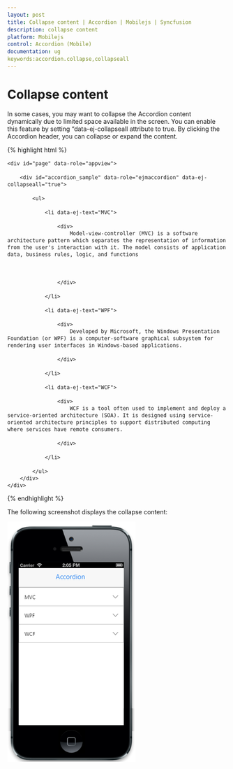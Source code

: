 ```yaml
---
layout: post
title: Collapse content | Accordion | Mobilejs | Syncfusion
description: collapse content
platform: Mobilejs
control: Accordion (Mobile)
documentation: ug
keywords:accordion.collapse,collapseall
---
```


# Collapse content

In some cases, you may want to collapse the Accordion content dynamically due to limited space available in the screen. You can enable this feature by setting “data-ej-collapseall attribute to true. By clicking the Accordion header, you can collapse or expand the content.

{% highlight html %}

    <div id="page" data-role="appview">

        <div id="accordion_sample" data-role="ejmaccordion" data-ej-collapseall="true">

            <ul>

                <li data-ej-text="MVC">

                    <div>
                        Model-view-controller (MVC) is a software architecture pattern which separates the representation of information from the user's interaction with it. The model consists of application data, business rules, logic, and functions



                    </div>

                </li>

                <li data-ej-text="WPF">

                    <div>
                        Developed by Microsoft, the Windows Presentation Foundation (or WPF) is a computer-software graphical subsystem for rendering user interfaces in Windows-based applications.

                    </div>

                </li>

                <li data-ej-text="WCF">

                    <div>
                        WCF is a tool often used to implement and deploy a service-oriented architecture (SOA). It is designed using service-oriented architecture principles to support distributed computing where services have remote consumers.

                    </div>

                </li>

            </ul>
        </div>
    </div>

{% endhighlight %}

The following screenshot displays the collapse content:

![](Collapse-content_images/Collapse-content_img1.png)